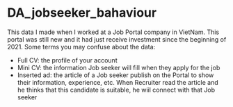 # DA_jobseeker_bahaviour
This data I made when I worked at a Job Portal company in VietNam. This portal was still new and it had just receive investment since the beginning of 2021. 
Some terms you may confuse about the data:
- Full CV: the profile of your account
- Mini CV: the information Job seeker will fill when they apply for the job
- Inserted ad: the article of a Job seeker publish on the Portal to show their information, experience, etc. When Recruiter read the article and he thinks that this candidate is suitable, he wiil connect with that Job seeker
